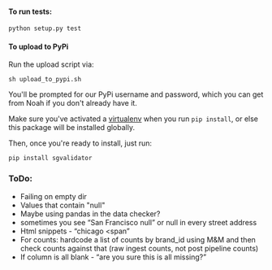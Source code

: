 #### To run tests:

`python setup.py test`

#### To upload to PyPi 

Run the upload script via:

`sh upload_to_pypi.sh`

You'll be prompted for our PyPi username and password, which you can get from Noah if you don't already have it. 

Make sure you've activated a [virtualenv](https://packaging.python.org/guides/installing-using-pip-and-virtual-environments/) when you run `pip install`, 
or else this package will be installed globally.

Then, once you're ready to install, just run:

`pip install sgvalidator` 

### ToDo:
* Failing on empty dir
* Values that contain "null"
* Maybe using pandas in the data checker?
* sometimes you see “San Francisco null” or null in every street address
* Html snippets - “chicago <span”
* For counts: hardcode a list of counts by brand_id using M&M and then check counts against that (raw ingest counts, not post pipeline counts)
* If column is all blank - “are you sure this is all missing?”
